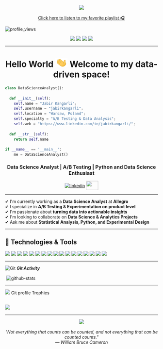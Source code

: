 <!-- <p align="center">
  <img src="https://i.imgur.com/OOpRj.gif" height="180"/>
</p>
<br> -->
<div align="center">
  <a href="https://open.spotify.com/playlist/34Lyk4RsVosjgqnXbbbsrr?si=dbd0507e415545b4" target="blank">
    <img src="https://media.giphy.com/media/J5B1Y8QZnzXXbLQIBu/giphy.gif" />
  </a>
</div>
<p align="center"> 
  <a href="https://open.spotify.com/playlist/34Lyk4RsVosjgqnXbbbsrr?si=dbd0507e415545b4" target="blank">
    Click here to listen to my favorite playlist 🎧<br>
  </a>    
</p>
<p align="left"> 
<img src="https://komarev.com/ghpvc/?username=YourGitHubUsername&color=blueviolet" alt="profile_views" />
 </p>
 <p align="center">
  <img src="https://img.shields.io/badge/Focus-Data%20Science-5865F2" />
  <img src="https://img.shields.io/badge/Focus-A/B%20Testing-5865F2" />
  <img src="https://img.shields.io/badge/Focus-Analytics-5865F2" />
  <img src="https://img.shields.io/badge/Languages-English-5865F2" />
</p>
<hr>
<h1 align="center">Hello World <img src="https://raw.githubusercontent.com/ABSphreak/ABSphreak/master/gifs/Hi.gif" height="30" width="40"> Welcome to my data-driven space!</h1>

```python
class DataScienceAnalyst():
    
  def __init__(self):
    self.name = "Jabir Kangarli";
    self.username = "jabirkangarli";
    self.location = "Warsaw, Poland";
    self.specialty = "A/B Testing & Data Analysis";
    self.web = "https://www.linkedin.com/in/jabirkangarli/";
  
  def __str__(self):
    return self.name

if __name__ == '__main__':
    me = DataScienceAnalyst()
```

<h3 align="center">Data Science Analyst | A/B Testing | Python and Data Science Enthusiast</h3>
<p align="center">
<a href="https://www.linkedin.com/in/jabirkangarli/" target="blank"><img align="center" src="https://upload.wikimedia.org/wikipedia/commons/thumb/c/ca/LinkedIn_logo_initials.png/640px-LinkedIn_logo_initials.png" alt="linkedin" height="30" width="40" /></a>  
<a href = "mailto:jabirkangarli@gmail.com"><img align="center" src="https://www.freepnglogos.com/uploads/logo-gmail-png/logo-gmail-png-gmail-icon-download-png-and-vector-1.png" height="30" width="40" /></a>
</p>
<hr>

✔ I'm currently working as a **Data Science Analyst** at **Allegro**<br>
✔ I specialize in **A/B Testing & Experimentation on product level**<br>
✔ I'm passionate about **turning data into actionable insights**<br>
✔ I'm looking to collaborate on **Data Science & Analytics Projects**<br>
✔ Ask me about **Statistical Analysis, Python, and Experimental Design**<br>

<hr>

## 🔧 Technologies & Tools
![](https://img.shields.io/badge/Code-Python-informational?style=flat&logo=python&logoColor=white&color=5865F2)
![](https://img.shields.io/badge/Code-SQL-informational?style=flat&logo=postgresql&logoColor=white&color=5865F2)
![](https://img.shields.io/badge/Tool-Jupyter-informational?style=flat&logo=jupyter&logoColor=white&color=5865F2)
![](https://img.shields.io/badge/Tool-Pandas-informational?style=flat&logo=pandas&logoColor=white&color=5865F2)
![](https://img.shields.io/badge/Tool-NumPy-informational?style=flat&logo=numpy&logoColor=white&color=5865F2)
![](https://img.shields.io/badge/Tool-SciPy-informational?style=flat&logo=scipy&logoColor=white&color=5865F2)
![](https://img.shields.io/badge/Tool-Scikit_Learn-informational?style=flat&logo=scikit-learn&logoColor=white&color=5865F2)
![](https://img.shields.io/badge/Tool-Statsmodels-informational?style=flat&logo=python&logoColor=white&color=5865F2)
![](https://img.shields.io/badge/Tool-Matplotlib-informational?style=flat&logo=python&logoColor=white&color=5865F2)
![](https://img.shields.io/badge/Tool-Seaborn-informational?style=flat&logo=python&logoColor=white&color=5865F2)
![](https://img.shields.io/badge/Tool-Plotly-informational?style=flat&logo=plotly&logoColor=white&color=5865F2)
![](https://img.shields.io/badge/Tool-Looker_Studio-informational?style=flat&logo=google&logoColor=white&color=5865F2)
![](https://img.shields.io/badge/Database-BigQuery-informational?style=flat&logo=google-cloud&logoColor=white&color=5865F2)
![](https://img.shields.io/badge/Database-PostgreSQL-informational?style=flat&logo=postgresql&logoColor=white&color=5865F2)
![](https://img.shields.io/badge/Cloud-GCP-informational?style=flat&logo=google-cloud&logoColor=white&color=5865F2)
![](https://img.shields.io/badge/Tool-Git-informational?style=flat&logo=git&logoColor=white&color=5865F2)
![](https://img.shields.io/badge/Editor-VSCode-informational?style=flat&logo=visual-studio-code&logoColor=white&color=5865F2)

<hr>
<img src="https://media.giphy.com/media/W5eoZHPpUx9sapR0eu/giphy.gif" width="30" alt="Git"/>&nbsp;<i><b>Git Activity</b></i></p>

<p>&nbsp;<img align="center" src="https://github-readme-stats.vercel.app/api?username=YourGitHubUsername&show_icons=true&locale=en&theme=tokyonight" alt="github-stats" width="410" /></p>

<hr>
<p align="left"><img src="https://media.giphy.com/media/QaMcXSekUWx7aogAUr/giphy.gif" width="30" />&nbsp;Git profile Trophies</p><br>
<img src="https://github-profile-trophy.vercel.app/?username=YourGitHubUsername&theme=tokyonight&no-bg=true" />

<hr>
<p align="center">
  <img src="https://media.giphy.com/media/3orifgYbnsq43eFsdO/giphy.gif" width="200">
</p>
<p align="center">
  <i>"Not everything that counts can be counted, and not everything that can be counted counts."</i><br>
  <i>— William Bruce Cameron</i>
</p>

<!-- Resources -->
<!-- Icons: https://simpleicons.org/ -->
<!-- GitHub Stats: https://github.com/anuraghazra/github-readme-stats -->
<!-- Emojis: https://emojipedia.org/emoji/ -->
<!-- Shields: https://shields.io/ -->
<!-- Awesome GitHub Profile README: https://github.com/abhisheknaiidu/awesome-github-profile-readme -->
